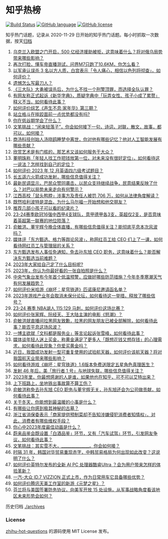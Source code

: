 # 知乎热榜
[![Build Status](https://github.com/ToWeLong/zhihu-hot-questions/workflows/CI/badge.svg)](https://github.com/ToWeLong/zhihu-hot-questions/actions)
[![GitHub language](https://img.shields.io/badge/language-golang-orange.svg)](https://golang.org/)
[![GitHub license](https://img.shields.io/github/license/ToWeLong/zhihu-hot-questions)](https://github.com/ToWeLong/zhihu-hot-questions/blob/main/LICENSE)

知乎热门话题，记录从 2020-11-29 日开始的知乎热门话题。每小时抓取一次数据，按天[归档](./archives)

<!-- BEGIN -->

1. [乌克兰入欧盟之门开启，500 亿经济援助被拒，这意味着什么？将对俄乌局势带来哪些影响？](https://www.zhihu.com/question/635141287)
1. [再次打脸，懂车帝直播测试，问界M7只跑了10.6KM，你怎么看？](https://www.zhihu.com/question/634950250)
1. [以军承认误杀 3 名以方人质，白宫表示「令人痛心，相信以色列将彻查」，如何评价？](https://www.zhihu.com/question/635167809)
1. [遗憾怎么写最刀人？](https://www.zhihu.com/question/625604497)
1. [《三大队》大勇被误杀后，为什么不找一个刑警顶罪，而选择全队认罪？](https://www.zhihu.com/question/634216846)
1. [有网友称正式起诉《新华字典》，质疑字典中「玩弄女性、孩子小成了累赘」释义不当，如何看待此事？](https://www.zhihu.com/question/635142295)
1. [如何评价综艺《声生不息·家年华》第三期？](https://www.zhihu.com/question/635155478)
1. [站立格斗在摔跤面前一点优势都没有吗?](https://www.zhihu.com/question/629239085)
1. [你在低谷期学会了什么？](https://www.zhihu.com/question/630363339)
1. [文笔挑战：“闲来轻落子”，你会如何接下一句，诗词，对联，散文，故事，都可以，如何接？](https://www.zhihu.com/question/635197753)
1. [商汤科技创始人汤晓鸥睡梦中离世，你对他有哪些记忆？他对人工智能发展有哪些贡献？](https://www.zhihu.com/question/635189787)
1. [欣赏艺术是有门槛的，那艺术又该如何服务于大众？](https://www.zhihu.com/question/634215270)
1. [董明珠称「年轻人找工作把钱放第一位，对未来没有很好定位」，如何看待这一说法？怎样找到自己的定位？](https://www.zhihu.com/question/460116131)
1. [如何评价 2023 年 12 月英语四六级考试题目？](https://www.zhihu.com/question/635155057)
1. [长五遥六火箭成功发射，哪些信息值得关注？](https://www.zhihu.com/question/635091679)
1. [最新民调显示，巴民众赞同袭击，以民众支持继续战争，民意结果反映了什么？对巴以局势未来走向有何警示？](https://www.zhihu.com/question/635040282)
1. [江西高校「鼠头鸭脖」涉事方及责任人被罚 706 万，如何从法律角度解读？](https://www.zhihu.com/question/634991473)
1. [既然哈利波特是混血，为什么马尔福一开始想和他交朋友？](https://www.zhihu.com/question/543412098)
1. [推荐几部小孩子可以看的纪录片？](https://www.zhihu.com/question/468884754)
1. [23-24赛季欧冠16强中西甲4支球队，意甲德甲各3支，英超仅2支，是否意味着英超第一联赛的地位陨落？](https://www.zhihu.com/question/634816402)
1. [俞敏洪、董宇辉今晚合体直播，有哪些信息值得关注？能彻底平息本次风波吗？](https://www.zhihu.com/question/635225975)
1. [媒体评「东方甄选、格力等舆论风波」，称网红员工给 CEO 们上了一课，如何看待网红员工与管理层的关系？](https://www.zhihu.com/question/635020362)
1. [东方甄选发布人事任免通知，免去孙东旭 CEO 职务，这意味着什么？能否解决东方甄选当前难题？](https://www.zhihu.com/question/635151178)
1. [2023年大家给自己定了什么目标呢?](https://www.zhihu.com/question/635147154)
1. [2023年，你认为你最好看的一张自拍照是什么？](https://www.zhihu.com/question/634201136)
1. [中央气象台发布今年首个低温预警，应做好哪些防范措施？今年冬季寒潮天气有何发展趋势？](https://www.zhihu.com/question/635147553)
1. [如何评价米哈游《崩坏：星穹铁道》匹诺康尼邀请函名单？](https://www.zhihu.com/question/635074212)
1. [2023年游戏产业年会取消未保分论坛，如何看待这一举措，释放了哪些信号？](https://www.zhihu.com/question/635156136)
1. [23-24 赛季 NBA湖人 115:129 马刺，如何评价这场比赛？](https://www.zhihu.com/question/635130248)
1. [如何评价张家辉、阮经天、王大陆主演的电影《怒潮》？](https://www.zhihu.com/question/634820167)
1. [俞敏洪就直播间拉黑网友致歉，拉黑的网友朋友已被全部解除，如何看待此事？能否平息这场风波？](https://www.zhihu.com/question/635192077)
1. [一博主欲就「文科都是服务业」等言论起诉张雪峰，如何看待此事？](https://www.zhihu.com/question/634961196)
1. [媒体谈年轻人迷上买金，称黄金满足了更多人「既想花钱又想存钱」的心理需求，如何看待此现象？你爱买黄金吗？](https://www.zhihu.com/question/634959323)
1. [近日，我国成功发射一型可重复使用的试验航天器，如何评价该航天器？将对我国航天业带来哪些影响？](https://www.zhihu.com/question/634951080)
1. [如何看待游戏《崩坏：星穹铁道》1.6版本免费送限定五星角色真理医生？](https://www.zhihu.com/question/635067651)
1. [发射 46 年后，美「旅行者 1 号」与地球失联，哪些信息值得关注？](https://www.zhihu.com/question/635023004)
1. [2023年里，你最想感谢的人是谁，如果他也在知乎，可不可以艾特出来？](https://www.zhihu.com/question/634974906)
1. [上下班路上，坐地铁出事故算不算工伤？](https://www.zhihu.com/question/634881285)
1. [俞敏洪称免去孙东旭 CEO 职务与董宇辉无关，孙东旭还会为公司做贡献，如何看待此事？](https://www.zhihu.com/question/635233189)
1. [关于冬天，你能想到最温暖的小事是什么？](https://www.zhihu.com/question/635141699)
1. [有哪些让你感到极其神秘的古墓？](https://www.zhihu.com/question/592475317)
1. [浙江省消保委表示「商家提供预制菜却不告知涉嫌侵犯消费者知情权」，对此，消费者有哪些维权手段？](https://www.zhihu.com/question/635034917)
1. [你心中2023年度最佳动画是什么？](https://www.zhihu.com/question/632383378)
1. [蔚来品鉴会既设置「白酒品鉴」环节，又有「汽车试驾」环节，引发网友争议，如何看待此事？](https://www.zhihu.com/question/634980920)
1. [文笔挑战：其实雪不大，______________。你会如何接？](https://www.zhihu.com/question/634959049)
1. [时隔 31 年，韩国对华贸易重现赤字，中韩贸易格局为何出现如此改变？这说明了什么？](https://www.zhihu.com/question/635008015)
1. [如何评价英特尔发布的全新 AI PC 处理器酷睿Ultra ？会为用户带来怎样的体验革新？](https://www.zhihu.com/question/635004308)
1. [一汽-大众 ID.7 VIZZION 正式上市，作为日常用车它具备哪些优势？](https://www.zhihu.com/question/635074101)
1. [如何评价腾讯天美工作室的新游《元梦之星》？](https://www.zhihu.com/question/622713284)
1. [芬兰将与美国签署防务协议，向美军开放 15 处设施，从军事战略角度看该地区未来形势会如何？](https://www.zhihu.com/question/635008492)

<!-- END -->

历史归档 [./archives](./archives)


### License
[zhihu-hot-questions](https://github.com/towelong/zhihu-hot-questions) 的源码使用 MIT License 发布。